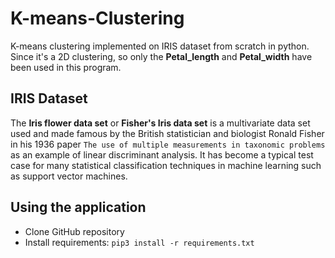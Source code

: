 # K-means-Clustering

K-means clustering implemented on IRIS dataset from scratch in python. Since it's a 2D clustering, so only the **Petal_length** and **Petal_width** have been used in this program.

## IRIS Dataset

The **Iris flower data set** or **Fisher's Iris data set** is a multivariate data set used and made famous by the British statistician and biologist Ronald Fisher in his 1936 paper `The use of multiple measurements in taxonomic problems` as an example of linear discriminant analysis.
It has become a typical test case for many statistical classification techniques in machine learning such as support vector machines.

## Using the application

- Clone GitHub repository
- Install requirements: `pip3 install -r requirements.txt`
